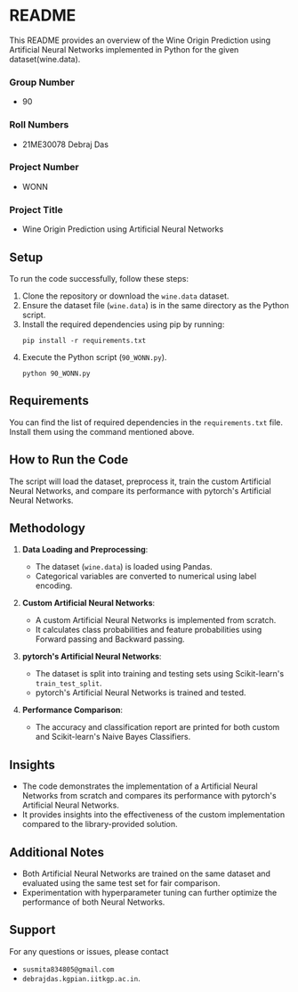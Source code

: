 # README

This README provides an overview of the Wine Origin Prediction using Artificial Neural Networks implemented in Python for the given dataset(wine.data).

### Group Number

- 90

### Roll Numbers

- 21ME30078 Debraj Das

### Project Number

- WONN

### Project Title

- Wine Origin Prediction using Artificial Neural Networks

## Setup

To run the code successfully, follow these steps:

1. Clone the repository or download the `wine.data` dataset.
2. Ensure the dataset file (`wine.data`) is in the same directory as the Python script.
3. Install the required dependencies using pip by running:
   ```
   pip install -r requirements.txt
   ```
4. Execute the Python script (`90_WONN.py`).
   ```
   python 90_WONN.py
   ```

## Requirements

You can find the list of required dependencies in the `requirements.txt` file. Install them using the command mentioned above.

## How to Run the Code

The script will load the dataset, preprocess it, train the custom Artificial Neural Networks, and compare its performance with pytorch's Artificial Neural Networks.

## Methodology

1. **Data Loading and Preprocessing**:

   - The dataset (`wine.data`) is loaded using Pandas.
   - Categorical variables are converted to numerical using label encoding.

2. **Custom Artificial Neural Networks**:

   - A custom Artificial Neural Networks is implemented from scratch.
   - It calculates class probabilities and feature probabilities using Forward passing and Backward passing.

3. **pytorch's Artificial Neural Networks**:

   - The dataset is split into training and testing sets using Scikit-learn's `train_test_split`.
   - pytorch's Artificial Neural Networks is trained and tested.

4. **Performance Comparison**:
   - The accuracy and classification report are printed for both custom and Scikit-learn's Naive Bayes Classifiers.

## Insights

- The code demonstrates the implementation of a Artificial Neural Networks from scratch and compares its performance with pytorch's Artificial Neural Networks.
- It provides insights into the effectiveness of the custom implementation compared to the library-provided solution.

## Additional Notes

- Both Artificial Neural Networks are trained on the same dataset and evaluated using the same test set for fair comparison.
- Experimentation with hyperparameter tuning can further optimize the performance of both Neural Networks.

## Support

For any questions or issues, please contact

- `susmita834805@gmail.com`
- `debrajdas.kgpian.iitkgp.ac.in`.

